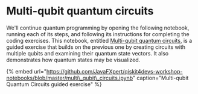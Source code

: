 # Multi-qubit quantum circuits

We'll continue quantum programming by opening the following notebook, running each of its steps, and following its instructions for completing the coding exercises. This notebook, entitled [Multi-qubit quantum circuits](https://github.com/JavaFXpert/qiskit4devs-workshop-notebooks/blob/master/multi_qubit_circuits.ipynb), is a guided exercise that builds on the previous one by creating circuits with multiple qubits and examining their quantum state vectors. It also demonstrates how quantum states may be visualized.

{% embed url="https://github.com/JavaFXpert/qiskit4devs-workshop-notebooks/blob/master/multi\_qubit\_circuits.ipynb" caption="Multi-qubit Quantum Circuits guided exercise" %}

